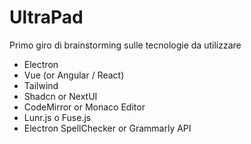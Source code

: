 # UltraPad

Primo giro di brainstorming sulle tecnologie da utilizzare
- Electron
- Vue (or Angular / React)
- Tailwind
- Shadcn or NextUI
- CodeMirror or Monaco Editor
- Lunr.js o Fuse.js
- Electron SpellChecker or Grammarly API
